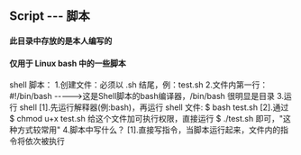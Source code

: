 ##  Script --- 脚本
####   此目录中存放的是本人编写的
####   仅用于 Linux bash 中的一些脚本

shell 脚本：
1.创建文件：必须以 .sh 结尾，例：test.sh
2.文件内第一行：#!/bin/bash   ----->这是Shell脚本的bash编译器，/bin/bash 很明显是目录
3.运行 shell
  [1].先运行解释器(例:bash)，再运行 shell 文件: $ bash test.sh
  [2].通过 $ chmod u+x test.sh 给这个文件加可执行权限，直接运行 $ ./test.sh 即可，"这种方式较常用"
4.脚本中写什么？
  [1].直接写指令，当脚本运行起来，文件内的指令将依次被执行
